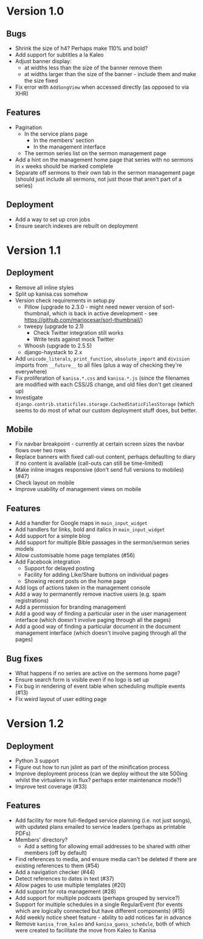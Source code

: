 Version 1.0
===========

Bugs
----

- Shrink the size of h4? Perhaps make 110% and bold?
- Add support for subtitles a la Kaleo
- Adjust banner display:
  - at widths less than the size of the banner remove them
  - at widths larger than the size of the banner - include them and
    make the size fixed
- Fix error with `AddSongView` when accessed directly (as opposed to
  via XHR)

Features
--------

- Pagination
  - In the service plans page
    - In the members' section
    - In the management interface
  - The sermon series list on the sermon management page
- Add a hint on the management home page that series with no sermons
  in `x` weeks should be marked complete
- Separate off sermons to their own tab in the sermon management page
  (should just include all sermons, not just those that aren't part of
  a series)

Deployment
----------

- Add a way to set up cron jobs
- Ensure search indexes are rebuilt on deployment

Version 1.1
===========

Deployment
----------

- Remove all inline styles
- Split up kanisa.css somehow
- Version check requirements in setup.py
  - Pillow (upgrade to 2.3.0 - might need newer version of
    sorl-thumbnail, which is back in active development - see
    https://github.com/mariocesar/sorl-thumbnail/)
  - tweepy (upgrade to 2.1)
    - Check Twitter integration still works
    - Write tests against mock Twitter
  - Whoosh (upgrade to 2.5.5)
  - django-haystack to 2.x
- Add `unicode_literals`, `print_function`, `absolute_import` and
  `division` imports from `__future__` to all files (plus a way of
  checking they're everywhere)
- Fix proliferation of `kanisa.*.css` and `kanisa.*.js` (since the
  filenames are modified with each CSS/JS change, and old files don't
  get cleaned up)
- Investigate
  `django.contrib.staticfiles.storage.CachedStaticFilesStorage` (which
  seems to do most of what our custom deployment stuff does, but
  better.

Mobile
------

- Fix navbar breakpoint - currently at certain screen sizes the navbar
  flows over two rows
- Replace banners with fixed call-out content, perhaps defaulting to
  diary if no content is available (call-outs can still be
  time-limited)
- Make inline images responsive (don't send full versions to mobiles)
  (#47)
- Check layout on mobile
- Improve usability of management views on mobile

Features
--------

- Add a handler for Google maps in `main_input_widget`
- Add handlers for links, bold and italics in `main_input_widget`
- Add support for a simple blog
- Add support for multiple Bible passages in the sermon/sermon series
  models
- Allow customisable home page templates (#56)
- Add Facebook integration
  - Support for delayed posting
  - Facility for adding Like/Share buttons on individual pages
  - Showing recent posts on the home page
- Add logs of actions taken in the management console
- Add a way to permanently remove inactive users (e.g. spam
  registrations)
- Add a permission for branding management
- Add a good way of finding a particular user in the user management
  interface (which doesn't involve paging through all the pages)
- Add a good way of finding a particular document in the document
  management interface (which doesn't involve paging through all the
  pages)

Bug fixes
---------

- What happens if no series are active on the sermons home page?
- Ensure search form is visible even if no logo is set up
- Fix bug in rendering of event table when scheduling multiple events
  (#13)
- Fix weird layout of user editing page

Version 1.2
===========

Deployment
----------

- Python 3 support
- Figure out how to run jslint as part of the minification process
- Improve deployment process (can we deploy without the site 500ing
  whilst the virtualenv is in flux? perhaps enter maintenance mode?)
- Improve test coverage (#33)

Features
--------

- Add facility for more full-fledged service planning (i.e. not just
  songs), with updated plans emailed to service leaders (perhaps as
  printable PDFs)
- Members' directory?
  - Add a setting for allowing email addresses to be shared with other
    members (off by default)
- Find references to media, and ensure media can't be deleted if there
  are existing references to them (#54)
- Add a navigation checker (#44)
- Detect references to dates in text (#37)
- Allow pages to use multiple templates (#20)
- Add support for rota management (#28)
- Add support for multiple podcasts (perhaps grouped by service?)
- Support for multiple schedules in a single RegularEvent (for events
  which are logically connected but have different components) (#15)
- Add weekly notice sheet feature - ability to add notices far in
  advance
- Remove `kanisa_from_kaleo` and `kanisa_guess_schedule`, both of
  which were created to facilitate the move from Kaleo to Kanisa
